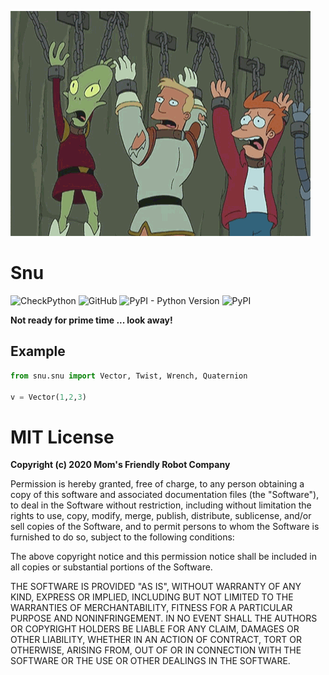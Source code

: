 ![](https://github.com/MomsFriendlyRobotCompany/snu/blob/main/docs/pics/snu_snu.gif)

# Snu

![CheckPython](https://github.com/MomsFriendlyRobotCompany/snu/workflows/CheckPython/badge.svg)
![GitHub](https://img.shields.io/github/license/MomsFriendlyRobotCompany/snu)
![PyPI - Python Version](https://img.shields.io/pypi/pyversions/snu)
![PyPI](https://img.shields.io/pypi/v/snu)

<script type="text/javascript" src="https://cdnjs.buymeacoffee.com/1.0.0/button.prod.min.js" data-name="bmc-button" data-slug="walchko" data-color="#79D6B5" data-emoji="" data-font="Cookie" data-text="Buy me a coffee" data-outline-color="#000000" data-font-color="#ffffff" data-coffee-color="#FFDD00" ></script>

**Not ready for prime time ... look away!**

## Example

```python
from snu.snu import Vector, Twist, Wrench, Quaternion

v = Vector(1,2,3)
```

# MIT License

**Copyright (c) 2020 Mom's Friendly Robot Company**

Permission is hereby granted, free of charge, to any person obtaining a copy
of this software and associated documentation files (the "Software"), to deal
in the Software without restriction, including without limitation the rights
to use, copy, modify, merge, publish, distribute, sublicense, and/or sell
copies of the Software, and to permit persons to whom the Software is
furnished to do so, subject to the following conditions:

The above copyright notice and this permission notice shall be included in all
copies or substantial portions of the Software.

THE SOFTWARE IS PROVIDED "AS IS", WITHOUT WARRANTY OF ANY KIND, EXPRESS OR
IMPLIED, INCLUDING BUT NOT LIMITED TO THE WARRANTIES OF MERCHANTABILITY,
FITNESS FOR A PARTICULAR PURPOSE AND NONINFRINGEMENT. IN NO EVENT SHALL THE
AUTHORS OR COPYRIGHT HOLDERS BE LIABLE FOR ANY CLAIM, DAMAGES OR OTHER
LIABILITY, WHETHER IN AN ACTION OF CONTRACT, TORT OR OTHERWISE, ARISING FROM,
OUT OF OR IN CONNECTION WITH THE SOFTWARE OR THE USE OR OTHER DEALINGS IN THE
SOFTWARE.
